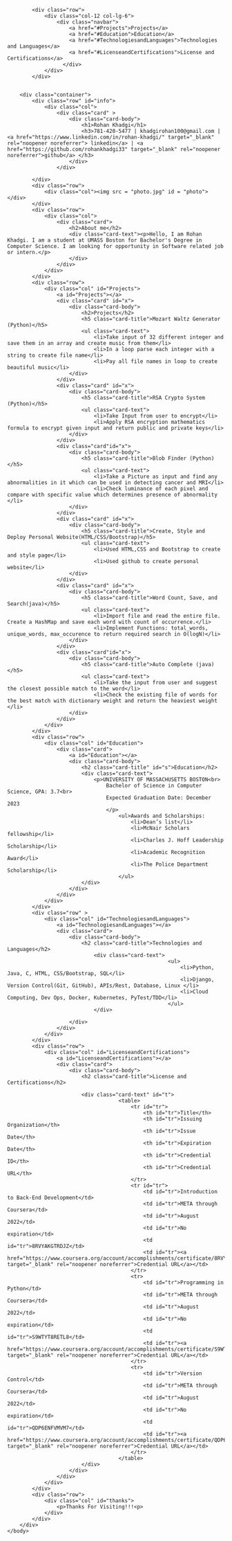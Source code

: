 <!DOCTYPE html>
<html lang="en">
    <head>
        <meta charset="utf-8">
        <meta name="viewport" content="width=device-width, initial-scale=1">
        <title>Rohan Khadgi</title>
        <link rel = "stylesheet" href="styles.css">
        <link rel = "stylesheet" href="https://cdn.jsdelivr.net/npm/bootstrap@5.2.0/dist/css/bootstrap.min.css">
    </head>
    <body class="body">
        
            <div class="row">
                <div class="col-12 col-lg-6">
                    <div class="navbar">
                        <a href="#Projects">Projects</a>
                        <a href="#Education">Education</a>
                        <a href="#TechnologiesandLanguages">Technologies and Languages</a>
                        <a href="#LicenseandCertifications">License and Certifications</a>
                      </div>
                </div>
            </div>
        
        
        <div class="container">
            <div class="row" id="info">
                <div class="col">
                    <div class="card" >                        
                        <div class="card-body">
                            <h1>Rohan Khadgi</h1>
                            <h3>781-420-5477 | khadgirohan100@gmail.com | <a href="https://www.linkedin.com/in/rohan-khadgi/" target="_blank" rel="noopener noreferrer"> linkedin</a> | <a href="https://github.com/rohankhadgi33" target="_blank" rel="noopener noreferrer">github</a> </h3>
                        </div>
                    </div>
                
            </div>
            <div class="row">
                <div class="col"><img src = "photo.jpg" id = "photo"></div>
            </div>
            <div class="row">
                <div class="col">
                    <div class="card">
                        <h2>About me</h2>
                        <div class="card-text"><p>Hello, I am Rohan Khadgi. I am a student at UMASS Boston for Bachelor's Degree in Computer Science. I am looking for opportunity in Software related job or intern.</p>
                        </div>
                    </div>
                </div>
            </div>
            <div class="row">
                <div class="col" id="Projects">
                    <a id="Projects"></a>
                    <div class="card" id="x">                        
                        <div class="card-body">
                            <h2>Projects</h2>
                            <h5 class="card-title">Mozart Waltz Generator (Python)</h5>
                            <ul class="card-text">
                                <li>Take input of 32 different integer and save them in an array and create music from them</li>
                                <li>In a loop parse each integer with a string to create file name</li>
                                <li>Pay all file names in loop to create beautiful music</li>
                        </div>
                    </div>
                    <div class="card" id="x">
                        <div class="card-body">
                            <h5 class="card-title">RSA Crypto System (Python)</h5>
                            <ul class="card-text">
                                <li>Take Input from user to encrypt</li>
                                <li>Apply RSA encryption mathematics formula to encrypt given input and return public and private keys</li>
                        </div>
                    </div>
                    <div class="card"id="x">
                        <div class="card-body">
                            <h5 class="card-title">Blob Finder (Python) </h5>
                            <ul class="card-text">
                                <li>Take a Picture as input and find any abnormalities in it which can be used in detecting cancer and MRI</li>
                                <li>Check luminance of each pixel and compare with specific value which determines presence of abnormality </li>                                    
                        </div>
                    </div>
                    <div class="card" id="x">
                        <div class="card-body">
                            <h5 class="card-title">Create, Style and Deploy Personal Website(HTML/CSS/Bootstrap)</h5>
                            <ul class="card-text">
                                <li>Used HTML,CSS and Bootstrap to create and style page</li>
                                <li>Used github to create personal website</li>
                        </div>
                    </div>
                    <div class="card" id="x">
                        <div class="card-body">
                            <h5 class="card-title">Word Count, Save, and Search(java)</h5>
                            <ul class="card-text">
                                <li>Import file and read the entire file. Create a HashMap and save each word with count of occurrence.</li>
                                <li>Implement Functions: total_words, unique_words, max_occurence to return required search in O(logN)</li>      
                        </div>
                    </div>
                    <div class="card"id="x">
                        <div class="card-body">
                            <h5 class="card-title">Auto Complete (java)</h5>
                            <ul class="card-text">
                                <li>Take the input from user and suggest the closest possible match to the word</li>
                                <li>Check the existing file of words for the best match with dictionary weight and return the heaviest weight </li>      
                        </div>
                    </div>                    
                </div>
            </div>
            <div class="row">
                <div class="col" id="Education">
                    <div class="card">
                        <a id="Education"></a>
                        <div class="card-body">
                            <h2 class="card-title" id="s">Education</h2>
                            <div class="card-text">
                                <p>UNIVERSITY OF MASSACHUSETTS BOSTON<br>
                                    Bachelor of Science in Computer Science, GPA: 3.7<br>
                                    Expected Graduation Date: December 2023
                                    </p>
                                        <ul>Awards and Scholarships:
                                            <li>Dean’s list</li>
                                            <li>McNair Scholars fellowship</li>
                                            <li>Charles J. Hoff Leadership Scholarship</li>
                                            <li>Academic Recognition Award</li>
                                            <li>The Police Department Scholarship</li>
                                        </ul>   
                            </div>   
                        </div>
                    </div>                    
                </div>
            </div>
            <div class="row" >
                <div class="col" id="TechnologiesandLanguages">
                    <a id="TechnologiesandLanguages"></a>
                    <div class="card">
                        <div class="card-body">
                            <h2 class="card-title">Technologies and Languages</h2>
                                <div class="card-text">
                                                        <ul>
                                                            <li>Python, Java, C, HTML, CSS/Bootstrap, SQL</li>
                                                            <li>Django, Version Control(Git, GitHub), APIs/Rest, Database, Linux </li>
                                                            <li>Cloud Computing, Dev Ops, Docker, Kubernetes, PyTest/TDD</li>
                                                        </ul>  
                                </div>
        
                        </div>   
                    </div>
                </div>  
            </div>
            <div class="row">
                <div class="col" id="LicenseandCertifications">
                    <a id="LicenseandCertifications"></a>
                    <div class="card">
                        <div class="card-body">
                            <h2 class="card-title">License and Certifications</h2>
                            
                            <div class="card-text" id="t">
                                        <table>
                                            <tr id="tr">
                                                <th id="tr">Title</th>
                                                <th id="tr">Issuing Organization</th>
                                                <th id="tr">Issue Date</th>
                                                <th id="tr">Expiration Date</th>
                                                <th id="tr">Credential ID</th>
                                                <th id="tr">Credential URL</th>
                                            </tr>
                                            <tr id="tr">
                                                <td id="tr">Introduction to Back-End Development</td>
                                                <td id="tr">META through Coursera</td>
                                                <td id="tr">August 2022</td>
                                                <td id="tr">No expiration</td>
                                                <td id="tr">8RVYAKGTRDJZ</td>
                                                <td id="tr"><a href="https://www.coursera.org/account/accomplishments/certificate/8RVYAKGTRDJZ" target="_blank" rel="noopener noreferrer">Credential URL</a></td>
                                            </tr>
                                            <tr>
                                                <td id="tr">Programming in Python</td>
                                                <td id="tr">META through Coursera</td>
                                                <td id="tr">August 2022</td>
                                                <td id="tr">No expiration</td>
                                                <td id="tr">S9WTYT8RETL8</td>
                                                <td id="tr"><a href="https://www.coursera.org/account/accomplishments/certificate/S9WTYT8RETL8" target="_blank" rel="noopener noreferrer">Credential URL</a></td>
                                            </tr>
                                            <tr>
                                                <td id="tr">Version Control</td>
                                                <td id="tr">META through Coursera</td>
                                                <td id="tr">August 2022</td>
                                                <td id="tr">No expiration</td>
                                                <td id="tr">QDP6ENFVMVM7</td>
                                                <td id="tr"><a href="https://www.coursera.org/account/accomplishments/certificate/QDP6ENFVMVM7" target="_blank" rel="noopener noreferrer">Credential URL</a></td>
                                            </tr>
                                        </table>
                            </div>
                        </div>
                    </div>
                </div>
            </div> 
            <div class="row">
                <div class="col" id="thanks">
                    <p>Thanks For Visiting!!!<p>
                </div>
            </div>
        </div>              
    </body>
</html>

